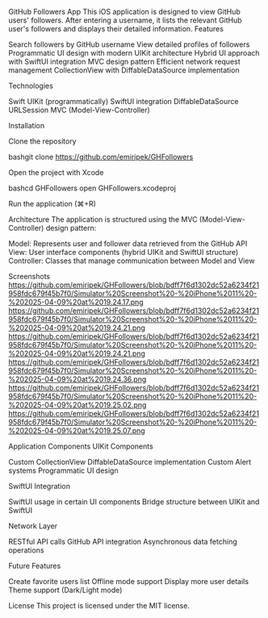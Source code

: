 GitHub Followers App
This iOS application is designed to view GitHub users' followers. After entering a username, it lists the relevant GitHub user's followers and displays their detailed information.
Features

Search followers by GitHub username
View detailed profiles of followers
Programmatic UI design with modern UIKit architecture
Hybrid UI approach with SwiftUI integration
MVC design pattern
Efficient network request management
CollectionView with DiffableDataSource implementation

Technologies

Swift
UIKit (programmatically)
SwiftUI integration
DiffableDataSource
URLSession
MVC (Model-View-Controller)

Installation

Clone the repository

bashgit clone https://github.com/emiripek/GHFollowers

Open the project with Xcode

bashcd GHFollowers
open GHFollowers.xcodeproj

Run the application (⌘+R)

Architecture
The application is structured using the MVC (Model-View-Controller) design pattern:

Model: Represents user and follower data retrieved from the GitHub API
View: User interface components (hybrid UIKit and SwiftUI structure)
Controller: Classes that manage communication between Model and View

Screenshots
https://github.com/emiripek/GHFollowers/blob/bdff7f6d1302dc52a6234f21958fdc679f45b7f0/Simulator%20Screenshot%20-%20iPhone%2011%20-%202025-04-09%20at%2019.24.17.png
https://github.com/emiripek/GHFollowers/blob/bdff7f6d1302dc52a6234f21958fdc679f45b7f0/Simulator%20Screenshot%20-%20iPhone%2011%20-%202025-04-09%20at%2019.24.21.png
https://github.com/emiripek/GHFollowers/blob/bdff7f6d1302dc52a6234f21958fdc679f45b7f0/Simulator%20Screenshot%20-%20iPhone%2011%20-%202025-04-09%20at%2019.24.21.png
https://github.com/emiripek/GHFollowers/blob/bdff7f6d1302dc52a6234f21958fdc679f45b7f0/Simulator%20Screenshot%20-%20iPhone%2011%20-%202025-04-09%20at%2019.24.36.png
https://github.com/emiripek/GHFollowers/blob/bdff7f6d1302dc52a6234f21958fdc679f45b7f0/Simulator%20Screenshot%20-%20iPhone%2011%20-%202025-04-09%20at%2019.25.02.png
https://github.com/emiripek/GHFollowers/blob/bdff7f6d1302dc52a6234f21958fdc679f45b7f0/Simulator%20Screenshot%20-%20iPhone%2011%20-%202025-04-09%20at%2019.25.07.png

Application Components
UIKit Components

Custom CollectionView
DiffableDataSource implementation
Custom Alert systems
Programmatic UI design

SwiftUI Integration

SwiftUI usage in certain UI components
Bridge structure between UIKit and SwiftUI

Network Layer

RESTful API calls
GitHub API integration
Asynchronous data fetching operations

Future Features

 Create favorite users list
 Offline mode support
 Display more user details
 Theme support (Dark/Light mode)

License
This project is licensed under the MIT license.
